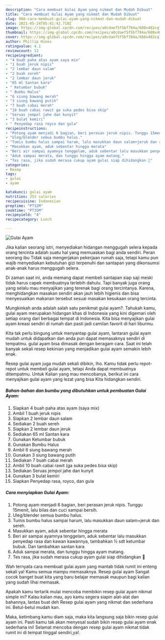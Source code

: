 ```yaml
---
description: "Cara membuat Gulai Ayam yang nikmat dan Mudah Dibuat"
title: "Cara membuat Gulai Ayam yang nikmat dan Mudah Dibuat"
slug: 960-cara-membuat-gulai-ayam-yang-nikmat-dan-mudah-dibuat
date: 2021-05-24T05:41:42.710Z
image: https://img-global.cpcdn.com/recipes/a0cdaef5f5bf784a/680x482cq70/gulai-ayam-foto-resep-utama.jpg
thumbnail: https://img-global.cpcdn.com/recipes/a0cdaef5f5bf784a/680x482cq70/gulai-ayam-foto-resep-utama.jpg
cover: https://img-global.cpcdn.com/recipes/a0cdaef5f5bf784a/680x482cq70/gulai-ayam-foto-resep-utama.jpg
author: Phillip Hines
ratingvalue: 4.1
reviewcount: 12
recipeingredient:
- "4 buah paha atas ayam saya mix"
- "1 buah jeruk nipis"
- "2 lembar daun salam"
- "2 buah sereh"
- "2 lembar daun jeruk"
- "65 ml Santan kara"
- " Ketumbar bubuk"
- " Bumbu Halus"
- "6 siung bawang merah"
- "3 siung bawang putih"
- "7 buah cabai merah"
- "10 buah cabai rawit ga suka pedes bisa skip"
- "Seruas jempol jahe dan kunyit"
- "3 bulat kemiri"
- " Penyedap rasa royco dan gula"
recipeinstructions:
- "Potong ayam menjadi 6 bagian, beri perasan jeruk nipis. Tunggu 15menit, lalu bilas dan cuci sampai bersih."
- "Uleg/blender semua bumbu halus."
- "Tumis bumbu halus sampai harum, lalu masukkan daun salam+jeruk dan sereh."
- "Masukkan ayam, aduk sebentar hingga merata"
- "Beri air sampai ayamnya tenggelam, aduk sebentar lalu masukkan penyedap rasa dan kawan kawannya, tambahkan ½ sdt ketumbar bubuk. Dan tambahkan santan kara"
- "Aduk sampai merata, dan tunggu hingga ayam matang."
- "Tes rasa, jika sudah merasa cukup ayam gulai siap dihidangkan 🥰"
categories:
- Resep
tags:
- gulai
- ayam

katakunci: gulai ayam 
nutrition: 253 calories
recipecuisine: Indonesian
preptime: "PT32M"
cooktime: "PT35M"
recipeyield: "4"
recipecategory: Lunch

---
```



![Gulai Ayam](https://img-global.cpcdn.com/recipes/a0cdaef5f5bf784a/680x482cq70/gulai-ayam-foto-resep-utama.jpg)

Jika kalian seorang istri, menyediakan hidangan menggugah selera kepada orang tercinta adalah suatu hal yang memuaskan bagi anda sendiri. Peran seorang ibu Tidak saja mengerjakan pekerjaan rumah saja, tetapi kamu pun wajib menyediakan kebutuhan gizi terpenuhi dan santapan yang dikonsumsi anak-anak harus menggugah selera.

Di zaman  saat ini, anda memang dapat membeli santapan siap saji meski tidak harus capek membuatnya terlebih dahulu. Tapi banyak juga orang yang selalu mau menyajikan yang terenak bagi orang tercintanya. Karena, menghidangkan masakan sendiri akan jauh lebih higienis dan bisa menyesuaikan makanan tersebut sesuai masakan kesukaan orang tercinta. 



Mungkinkah anda adalah salah satu penikmat gulai ayam?. Tahukah kamu, gulai ayam merupakan hidangan khas di Indonesia yang kini digemari oleh setiap orang dari berbagai tempat di Indonesia. Kita bisa menyajikan gulai ayam kreasi sendiri di rumah dan pasti jadi camilan favorit di hari liburmu.

Kita tak perlu bingung untuk menyantap gulai ayam, lantaran gulai ayam mudah untuk didapatkan dan anda pun dapat memasaknya sendiri di tempatmu. gulai ayam bisa dimasak dengan beragam cara. Saat ini telah banyak sekali resep kekinian yang menjadikan gulai ayam semakin lebih enak.

Resep gulai ayam juga mudah sekali dibikin, lho. Kamu tidak perlu repot-repot untuk membeli gulai ayam, tetapi Anda dapat membuatnya ditempatmu. Untuk Kalian yang mau mencobanya, berikut ini cara menyajikan gulai ayam yang lezat yang bisa Kita hidangkan sendiri.

<!--inarticleads1-->

##### Bahan-bahan dan bumbu yang dibutuhkan untuk pembuatan Gulai Ayam:

1. Siapkan 4 buah paha atas ayam (saya mix)
1. Ambil 1 buah jeruk nipis
1. Siapkan 2 lembar daun salam
1. Sediakan 2 buah sereh
1. Siapkan 2 lembar daun jeruk
1. Sediakan 65 ml Santan kara
1. Gunakan  Ketumbar bubuk
1. Gunakan  Bumbu Halus
1. Ambil 6 siung bawang merah
1. Gunakan 3 siung bawang putih
1. Sediakan 7 buah cabai merah
1. Ambil 10 buah cabai rawit (ga suka pedes bisa skip)
1. Sediakan Seruas jempol jahe dan kunyit
1. Gunakan 3 bulat kemiri
1. Siapkan  Penyedap rasa, royco, dan gula




<!--inarticleads2-->

##### Cara menyiapkan Gulai Ayam:

1. Potong ayam menjadi 6 bagian, beri perasan jeruk nipis. Tunggu 15menit, lalu bilas dan cuci sampai bersih.
1. Uleg/blender semua bumbu halus.
1. Tumis bumbu halus sampai harum, lalu masukkan daun salam+jeruk dan sereh.
1. Masukkan ayam, aduk sebentar hingga merata
1. Beri air sampai ayamnya tenggelam, aduk sebentar lalu masukkan penyedap rasa dan kawan kawannya, tambahkan ½ sdt ketumbar bubuk. Dan tambahkan santan kara
1. Aduk sampai merata, dan tunggu hingga ayam matang.
1. Tes rasa, jika sudah merasa cukup ayam gulai siap dihidangkan 🥰




Wah ternyata cara membuat gulai ayam yang mantab tidak rumit ini enteng sekali ya! Kamu semua mampu memasaknya. Resep gulai ayam Sangat cocok banget buat kita yang baru belajar memasak maupun bagi kalian yang sudah lihai memasak.

Apakah kamu tertarik mulai mencoba membikin resep gulai ayam nikmat simple ini? Kalau kalian mau, ayo kamu segera siapin alat-alat dan bahannya, lantas buat deh Resep gulai ayam yang nikmat dan sederhana ini. Betul-betul mudah kan. 

Maka, ketimbang kamu diam saja, maka kita langsung saja bikin resep gulai ayam ini. Pasti kamu tak akan menyesal sudah bikin resep gulai ayam enak sederhana ini! Selamat mencoba dengan resep gulai ayam nikmat tidak rumit ini di tempat tinggal sendiri,ya!.

